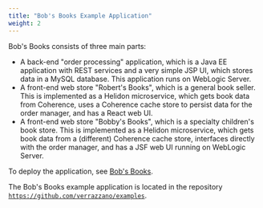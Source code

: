 ```yaml
---
title: "Bob's Books Example Application"
weight: 2
---
```


Bob's Books consists of three main parts:

* A back-end "order processing" application, which is a Java EE
  application with REST services and a very simple JSP UI, which
  stores data in a MySQL database.  This application runs on WebLogic
  Server.
* A front-end web store "Robert's Books", which is a general book
  seller.  This is implemented as a Helidon microservice, which
  gets book data from Coherence, uses a Coherence cache store to persist
  data for the order manager, and has a React web UI.
* A front-end web store "Bobby's Books", which is a specialty
  children's book store.  This is implemented as a Helidon
  microservice, which gets book data from a (different) Coherence cache store,
  interfaces directly with the order manager,
  and has a JSF web UI running on WebLogic Server.

To deploy the application, see [Bob's Books](https://github.com/verrazzano/verrazzano/blob/master/examples/bobs-books/README.md).

The Bob's Books example application is located in the repository [`https://github.com/verrazzano/examples`](https://github.com/verrazzano/examples).
